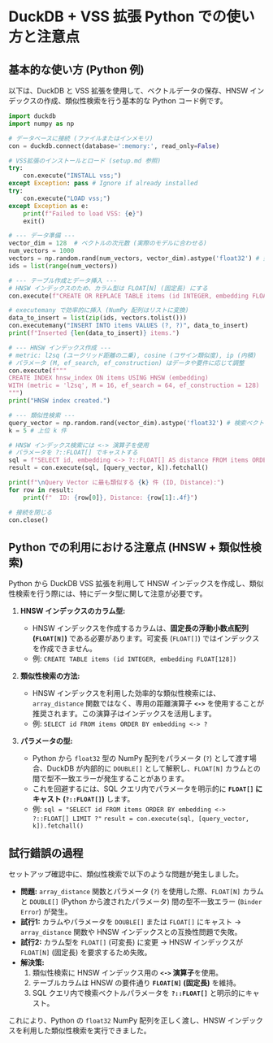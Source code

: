 # DuckDB + VSS 拡張 Python での使い方と注意点

## 基本的な使い方 (Python 例)

以下は、DuckDB と VSS 拡張を使用して、ベクトルデータの保存、HNSW インデックスの作成、類似性検索を行う基本的な Python コード例です。

```python
import duckdb
import numpy as np

# データベースに接続 (ファイルまたはインメモリ)
con = duckdb.connect(database=':memory:', read_only=False)

# VSS拡張のインストールとロード (setup.md 参照)
try:
    con.execute("INSTALL vss;")
except Exception: pass # Ignore if already installed
try:
    con.execute("LOAD vss;")
except Exception as e:
    print(f"Failed to load VSS: {e}")
    exit()

# --- データ準備 ---
vector_dim = 128  # ベクトルの次元数 (実際のモデルに合わせる)
num_vectors = 1000
vectors = np.random.rand(num_vectors, vector_dim).astype('float32') # 型は float32
ids = list(range(num_vectors))

# --- テーブル作成とデータ挿入 ---
# HNSW インデックスのため、カラム型は FLOAT[N] (固定長) にする
con.execute(f"CREATE OR REPLACE TABLE items (id INTEGER, embedding FLOAT[{vector_dim}])")

# executemany で効率的に挿入 (NumPy 配列はリストに変換)
data_to_insert = list(zip(ids, vectors.tolist()))
con.executemany("INSERT INTO items VALUES (?, ?)", data_to_insert)
print(f"Inserted {len(data_to_insert)} items.")

# --- HNSW インデックス作成 ---
# metric: l2sq (ユークリッド距離の二乗), cosine (コサイン類似度), ip (内積)
# パラメータ (M, ef_search, ef_construction) はデータや要件に応じて調整
con.execute(f"""
CREATE INDEX hnsw_index ON items USING HNSW (embedding)
WITH (metric = 'l2sq', M = 16, ef_search = 64, ef_construction = 128)
""")
print("HNSW index created.")

# --- 類似性検索 ---
query_vector = np.random.rand(vector_dim).astype('float32') # 検索ベクトルも float32
k = 5 # 上位 k 件

# HNSW インデックス検索には <-> 演算子を使用
# パラメータを ?::FLOAT[] でキャストする
sql = f"SELECT id, embedding <-> ?::FLOAT[] AS distance FROM items ORDER BY distance LIMIT ?"
result = con.execute(sql, [query_vector, k]).fetchall()

print(f"\nQuery Vector に最も類似する {k} 件 (ID, Distance):")
for row in result:
    print(f"  ID: {row[0]}, Distance: {row[1]:.4f}")

# 接続を閉じる
con.close()
```

## Python での利用における注意点 (HNSW + 類似性検索)

Python から DuckDB VSS 拡張を利用して HNSW インデックスを作成し、類似性検索を行う際には、特にデータ型に関して注意が必要です。

1.  **HNSW インデックスのカラム型:**
    *   HNSW インデックスを作成するカラムは、**固定長の浮動小数点配列 (`FLOAT[N]`)** である必要があります。可変長 (`FLOAT[]`) ではインデックスを作成できません。
    *   例: `CREATE TABLE items (id INTEGER, embedding FLOAT[128])`

2.  **類似性検索の方法:**
    *   HNSW インデックスを利用した効率的な類似性検索には、`array_distance` 関数ではなく、専用の距離演算子 **`<->`** を使用することが推奨されます。この演算子はインデックスを活用します。
    *   例: `SELECT id FROM items ORDER BY embedding <-> ?`

3.  **パラメータの型:**
    *   Python から `float32` 型の NumPy 配列をパラメータ (`?`) として渡す場合、DuckDB が内部的に `DOUBLE[]` として解釈し、`FLOAT[N]` カラムとの間で型不一致エラーが発生することがあります。
    *   これを回避するには、SQL クエリ内でパラメータを明示的に **`FLOAT[]` にキャスト (`?::FLOAT[]`)** します。
    *   例: `sql = "SELECT id FROM items ORDER BY embedding <-> ?::FLOAT[] LIMIT ?"`
          `result = con.execute(sql, [query_vector, k]).fetchall()`

## 試行錯誤の過程

セットアップ確認中に、類似性検索で以下のような問題が発生しました。

*   **問題:** `array_distance` 関数とパラメータ (`?`) を使用した際、`FLOAT[N]` カラムと `DOUBLE[]` (Python から渡されたパラメータ) 間の型不一致エラー (`Binder Error`) が発生。
*   **試行1:** カラムやパラメータを `DOUBLE[]` または `FLOAT[]` にキャスト → `array_distance` 関数や HNSW インデックスとの互換性問題で失敗。
*   **試行2:** カラム型を `FLOAT[]` (可変長) に変更 → HNSW インデックスが `FLOAT[N]` (固定長) を要求するため失敗。
*   **解決策:**
    1.  類似性検索に HNSW インデックス用の **`<->` 演算子**を使用。
    2.  テーブルカラムは HNSW の要件通り **`FLOAT[N]` (固定長)** を維持。
    3.  SQL クエリ内で検索ベクトルパラメータを **`?::FLOAT[]`** と明示的にキャスト。

これにより、Python の `float32` NumPy 配列を正しく渡し、HNSW インデックスを利用した類似性検索を実行できました。
